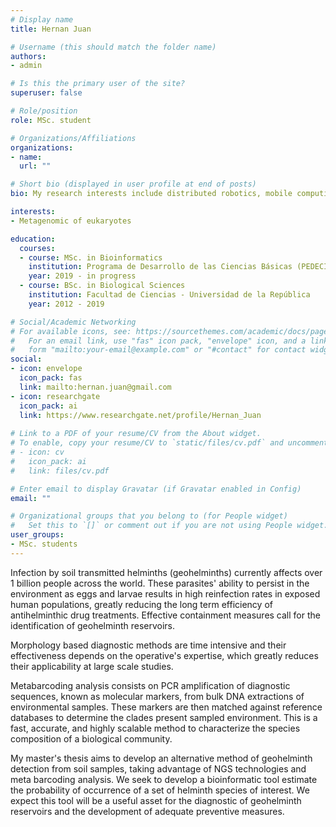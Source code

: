 ```yaml
---
# Display name
title: Hernan Juan

# Username (this should match the folder name)
authors:
- admin

# Is this the primary user of the site?
superuser: false

# Role/position
role: MSc. student

# Organizations/Affiliations
organizations:
- name: 
  url: ""

# Short bio (displayed in user profile at end of posts)
bio: My research interests include distributed robotics, mobile computing and programmable matter.

interests:
- Metagenomic of eukaryotes

education:
  courses:
  - course: MSc. in Bioinformatics
    institution: Programa de Desarrollo de las Ciencias Básicas (PEDECIBA)
    year: 2019 - in progress
  - course: BSc. in Biological Sciences
    institution: Facultad de Ciencias - Universidad de la República
    year: 2012 - 2019

# Social/Academic Networking
# For available icons, see: https://sourcethemes.com/academic/docs/page-builder/#icons
#   For an email link, use "fas" icon pack, "envelope" icon, and a link in the
#   form "mailto:your-email@example.com" or "#contact" for contact widget.
social:
- icon: envelope
  icon_pack: fas
  link: mailto:hernan.juan@gmail.com 
- icon: researchgate  
  icon_pack: ai
  link: https://www.researchgate.net/profile/Hernan_Juan
  
# Link to a PDF of your resume/CV from the About widget.
# To enable, copy your resume/CV to `static/files/cv.pdf` and uncomment the lines below.
# - icon: cv
#   icon_pack: ai
#   link: files/cv.pdf

# Enter email to display Gravatar (if Gravatar enabled in Config)
email: ""

# Organizational groups that you belong to (for People widget)
#   Set this to `[]` or comment out if you are not using People widget.
user_groups:
- MSc. students
---
```


Infection by soil transmitted helminths (geohelminths) currently affects over 1 billion people across the world. These parasites' ability to persist in the environment as eggs and larvae results in high reinfection rates in exposed human populations, greatly reducing the long term efficiency of antihelminthic drug treatments. Effective containment measures call for the identification of geohelminth reservoirs.

Morphology based diagnostic methods are time intensive and their effectiveness depends on the operative's expertise, which greatly reduces their applicability at large scale studies.

Metabarcoding analysis consists on PCR amplification of diagnostic sequences, known as molecular markers, from bulk DNA extractions of environmental samples. These markers are then matched against reference databases to determine the clades present sampled environment. This is a fast, accurate, and highly scalable method to characterize the species composition of a biological community.

My master's thesis aims to develop an alternative method of geohelminth detection from soil samples, taking advantage of NGS technologies and meta barcoding analysis. We seek to develop a bioinformatic tool estimate the probability of occurrence of a set of helminth species of interest. We expect this tool will be a useful asset for the diagnostic of geohelminth reservoirs and the development of adequate preventive measures.

